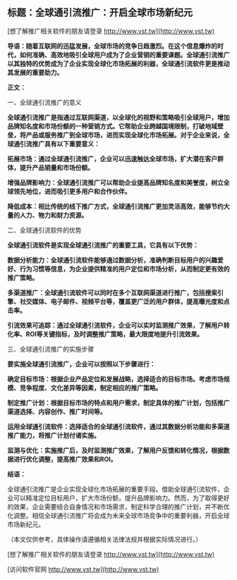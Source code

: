 ## **标题：全球通引流推广：开启全球市场新纪元**

[想了解推广相关软件的朋友请登录 http://www.vst.tw](http://www.vst.tw)

**导语：随着互联网的迅猛发展，全球市场的竞争日趋激烈。在这个信息爆炸的时代，如何准确、高效地吸引全球用户成为了企业营销的重要课题。全球通引流推广以其独特的优势成为了企业实现全球化市场拓展的利器，全球通引流软件更是推动其发展的重要助力。**

**正文：**

一、全球通引流推广的意义

**全球通引流推广是指通过互联网渠道，以全球化的视野和策略吸引全球用户，增加品牌知名度和市场份额的一种营销方式。它帮助企业跨越国境限制，打破地域壁垒，将产品或服务推广到全球市场，进而实现全球化市场拓展。对于企业来说，全球通引流推广具有以下重要意义：**

**拓展市场：通过全球通引流推广，企业可以迅速触达全球市场，扩大潜在客户群体，提升产品销量和市场份额。**

**增强品牌影响力：全球通引流推广可以帮助企业提高品牌知名度和美誉度，树立全球领先地位，进而吸引更多用户和合作伙伴。**

**降低成本：相比传统的线下推广方式，全球通引流推广更加灵活高效，能够节约大量的人力、物力和财力资源。**

二、全球通引流软件的优势

**全球通引流软件是实现全球通引流推广的重要工具，它具有以下优势：**

**数据分析能力：全球通引流软件能够通过数据分析，准确判断目标用户的兴趣爱好、行为习惯等信息，为企业提供精准的用户定位和市场分析，从而制定更有效的推广策略。**

**多渠道推广：全球通引流软件可以同时在多个互联网渠道进行推广，包括搜索引擎、社交媒体、电子邮件、视频平台等，覆盖更广泛的用户群体，提高曝光度和点击率。**

**引流效果可追踪：通过全球通引流软件，企业可以实时监测推广效果，了解用户转化率、ROI等关键指标，及时调整推广策略，最大限度地提升引流效果。**

三、全球通引流推广的实施步骤

**要实施全球通引流推广，企业可以按照以下步骤进行：**

**确定目标市场：根据企业产品定位和发展战略，选择适合的目标市场。考虑市场规模、竞争程度、文化差异等因素，制定相应的推广策略。**

**制定推广计划：根据目标市场的特点和用户需求，制定具体的推广计划，包括推广渠道选择、内容创作、推广时间等。**

**运用全球通引流软件：选择适合的全球通引流软件，通过其数据分析功能和多渠道推广能力，将推广计划付诸实施。**

**监测与优化：实施推广后，及时监测推广效果，了解用户反馈和转化情况，根据数据进行优化调整，提高推广效果和ROI。**

**结语：**

全球通引流推广是企业实现全球化市场拓展的重要手段。借助全球通引流软件，企业可以精准定位目标用户，扩大市场份额，提升品牌影响力。然而，为了取得更好的效果，企业需要结合自身情况和市场需求，制定科学合理的推广计划，并不断优化调整。相信全球通引流推广将会成为未来全球市场竞争中的重要利器，开启全球市场新纪元。

（本文仅供参考，具体操作请遵循相关法律法规并根据实际情况进行。）

[想了解推广相关软件的朋友请登录 http://www.vst.tw](http://www.vst.tw)


[访问软件官网 http://www.vst.tw](http://www.vst.tw)
